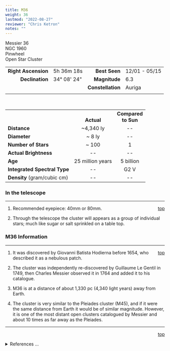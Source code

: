 ```yaml
---
title: M36
weight: 36
lastmod: "2022-08-27"
reviewer: "Chris Ketron"
notes: ""
---
```


<script src="/notes/js/whatsup.js"></script>
<script type="text/javascript">
	var objectName ="M36"
	var objectDesc ="Pinwheel<br/>Open Star Cluster<br>in the Constellation<br/>Auriga"
	var objectImage="m36.jpg"
</script>

<span style='float:right;'><div id=whatsup></div></span>

Messier 36  
NGC 1960  
Pinwheel  
Open Star Cluster  

|   |   |   |   |
|--:|:--|--:|:--|
|**Right Ascension**|5h 36m 18s|**Best Seen**|12/01 - 05/15|
|**Declination**|34&deg; 08' 24"|**Magnitude**|6.3|
|   |   |**Constellation**|Auriga|
|   |   |   |   |

<br/>

|   |   |   |
|---|:---:|:---:|
|   | <br/>**Actual**| **Compared<br/>to Sun** |
|**Distance** | ~4,340 ly | -- |
|**Diameter** | ~ 8 ly | -- |
|**Number of Stars**| ~ 100 | 1 |
|**Actual Brightness**| -- | -- |
|**Age** | 25 million years | 5 billion  |
|**Integrated Spectral Type** | -- | G2 V |
|**Density** (gram/cubic cm) | -- | -- |

### In the telescope

---
<span style='float:right;'>[top](#)</span>

1.	Recommended eyepiece: 40mm or 80mm.

1.	Through the telescope the cluster will appears as a group of individual stars; much like sugar or salt sprinkled on a table top.

### M36 Information

---
<span style='float:right;'>[top](#)</span>

1.	It was discovered by Giovanni Batista Hodierna before 1654, who described it as a nebulous patch.

1.  The cluster was independently re-discovered by Guillaume Le Gentil in 1749, then Charles Messier observed it in 1764 and added it to his catalogue.

2.  M36 is at a distance of about 1,330 pc (4,340 light years) away from Earth.

3. The cluster is very similar to the Pleiades cluster (M45), and if it were the same distance from Earth it would be of similar magnitude.  However, it is one of the most distant open clusters catalogued by Messier and about 10 times as far away as the Pleiades.

---
<span style='float:right;'>[top](#)</span>
<br/>
<details>
<summary>References ...</summary>

|   |   |   | 
|---|---|---|
|**Item**|**Updated**|**Notes**| 
|Other Information|2018-12-11|<https://en.wikipedia.org/wiki/Messier_36><br/><https://www.messier-objects.com/messier-36-pinwheel-cluster>|
</details>
